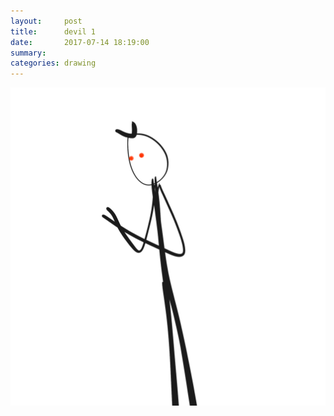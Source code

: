 ```yaml
---
layout:     post
title:      devil 1
date:       2017-07-14 18:19:00
summary:    
categories: drawing
---
```

![devil 1](/images/diary/devil-1.png "a redditor?")
